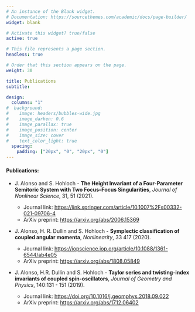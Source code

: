 ```yaml
---
# An instance of the Blank widget.
# Documentation: https://sourcethemes.com/academic/docs/page-builder/
widget: blank

# Activate this widget? true/false
active: true

# This file represents a page section.
headless: true

# Order that this section appears on the page.
weight: 30

title: Publications
subtitle: 

design:
  columns: "1"
#  background:
#    image: headers/bubbles-wide.jpg
#    image_darken: 0.6
#    image_parallax: true
#    image_position: center
#    image_size: cover
#    text_color_light: true
  spacing:
    padding: ["20px", "0", "20px", "0"]
---
```


#### Publications:

* J. Alonso and S. Hohloch - **The Height Invariant of a Four-Parameter Semitoric System with Two Focus–Focus Singularities**, *Journal of Nonlinear Science*, 31, 51 (2021).
  * Journal link: https://link.springer.com/article/10.1007%2Fs00332-021-09706-4
  * ArXiv preprint: https://arxiv.org/abs/2006.15369

 

* J. Alonso, H. R. Dullin and S. Hohloch - **Symplectic classification of coupled angular momenta**, *Nonlinearity*, 33 417 (2020). 
  * Journal link: https://iopscience.iop.org/article/10.1088/1361-6544/ab4e05
  * ArXiv preprint: https://arxiv.org/abs/1808.05849

 

* J. Alonso, H.R. Dullin and S. Hohloch - **Taylor series and twisting-index invariants of coupled spin-oscillators**, *Journal of Geometry and Physics*, 140:131 - 151 (2019).
  * Journal link: https://doi.org/10.1016/j.geomphys.2018.09.022
  * ArXiv preprint: https://arxiv.org/abs/1712.06402

